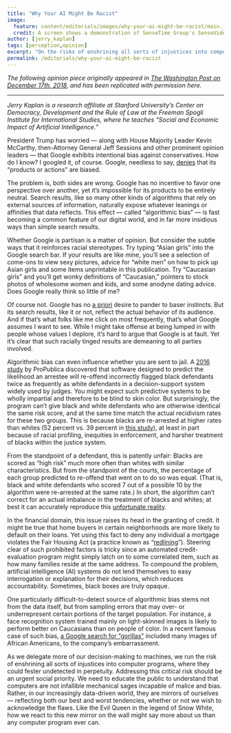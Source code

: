 ```yaml
---
title: "Why Your AI Might Be Racist"
image:
  feature: content/editorials/images/why-your-ai-might-be-racist/main.jpg
  credit: A screen shows a demonstration of SenseTime Group's SenseVideo pedestrian and vehicle recognition system at the company's showroom in Beijing in June. (Gilles Sabrie/Bloomberg)
author: [jerry_kaplan]
tags: [perception,opinion]
excerpt: "On the risks of enshrining all sorts of injustices into computer programs, where they could fester undetected in perpetuity."
permalink: /editorials/why-your-ai-might-be-racist
---
```

_The following opinion piece originally appeared in [The Washington Post on December 17th, 2018](https://www.washingtonpost.com/opinions/2018/12/17/why-your-ai-might-be-racist/), and has been replicated with permission here._

<hr>

_Jerry Kaplan is a research affiliate at Stanford University’s Center on Democracy, Development and the Rule of Law at the Freeman Spogli Institute for International Studies, where he teaches “Social and Economic Impact of Artificial Intelligence.”_

President Trump has worried — along with House Majority Leader Kevin McCarthy, then-Attorney General Jeff Sessions and other prominent opinion leaders — that Google exhibits intentional bias against conservatives. How do I know? I googled it, of course. Google, needless to say, [denies](https://www.reuters.com/article/us-usa-trump-tech/white-house-probes-google-after-trump-accuses-it-of-bias-idUSKCN1LD1I1) that its “products or actions” are biased.

The problem is, both sides are wrong. Google has no incentive to favor one perspective over another, yet it’s impossible for its products to be entirely neutral. Search results, like so many other kinds of algorithms that rely on external sources of information, naturally expose whatever leanings or affinities that data reflects. This effect — called “algorithmic bias” — is fast becoming a common feature of our digital world, and in far more insidious ways than simple search results.

Whether Google is partisan is a matter of opinion. But consider the subtle ways that it reinforces racial stereotypes. Try typing “Asian girls” into the Google search bar. If your results are like mine, you’ll see a selection of come-ons to view sexy pictures, advice for “white men” on how to pick up Asian girls and some items unprintable in this publication. Try “Caucasian girls” and you’ll get wonky definitions of “Caucasian,” pointers to stock photos of wholesome women and kids, and some anodyne dating advice. Does Google really think so little of me?

Of course not. Google has no [a priori](https://www.merriam-webster.com/dictionary/a%20priori) desire to pander to baser instincts. But its search results, like it or not, reflect the actual behavior of its audience. And if that’s what folks like me click on most frequently, that’s what Google assumes I want to see. While I might take offense at being lumped in with people whose values I deplore, it’s hard to argue that Google is at fault. Yet it’s clear that such racially tinged results are demeaning to all parties involved.

Algorithmic bias can even influence whether you are sent to jail. A [2016 study](https://www.propublica.org/article/machine-bias-risk-assessments-in-criminal-sentencing) by ProPublica discovered that software designed to predict the likelihood an arrestee will re-offend incorrectly flagged black defendants twice as frequently as white defendants in a decision-support system widely used by judges. You might expect such predictive systems to be wholly impartial and therefore to be blind to skin color. But surprisingly, the program can’t give black and white defendants who are otherwise identical the same risk score, and at the same time match the actual recidivism rates for these two groups. This is because blacks are re-arrested at higher rates than whites (52 percent vs. 39 percent in [this study](https://www.washingtonpost.com/news/monkey-cage/wp/2016/10/17/can-an-algorithm-be-racist-our-analysis-is-more-cautious-than-propublicas/?utm_term=.80f96a2571d6)), at least in part because of racial profiling, inequities in enforcement, and harsher treatment of blacks within the justice system.

From the standpoint of a defendant, this is patently unfair: Blacks are scored as “high risk” much more often than whites with similar characteristics. But from the standpoint of the courts, the percentage of each group predicted to re-offend that went on to do so was equal. (That is, black and white defendants who scored 7 out of a possible 10 by the algorithm were re-arrested at the same rate.) In short, the algorithm can’t correct for an actual imbalance in the treatment of blacks and whites; at best it can accurately reproduce this [unfortunate reality](https://www.propublica.org/article/machine-bias-risk-assessments-in-criminal-sentencing).

In the financial domain, this issue raises its head in the granting of credit. It might be true that home buyers in certain neighborhoods are more likely to default on their loans. Yet using this fact to deny any individual a mortgage violates the Fair Housing Act (a practice known as “[redlining](https://www.washingtonpost.com/news/wonk/wp/2018/03/28/redlining-was-banned-50-years-ago-its-still-hurting-minorities-today/)”). Steering clear of such prohibited factors is tricky since an automated credit-evaluation program might simply latch on to some correlated item, such as how many families reside at the same address. To compound the problem, artificial intelligence (AI) systems do not lend themselves to easy interrogation or explanation for their decisions, which reduces accountability. Sometimes, black boxes are truly opaque.

One particularly difficult-to-detect source of algorithmic bias stems not from the data itself, but from sampling errors that may over- or underrepresent certain portions of the target population. For instance, a face recognition system trained mainly on light-skinned images is likely to perform better on Caucasians than on people of color. In a recent famous case of such bias, [a Google search for “gorillas”](https://www.theverge.com/2018/1/12/16882408/google-racist-gorillas-photo-recognition-algorithm-ai) included many images of African Americans, to the company’s embarrassment.

As we delegate more of our decision-making to machines, we run the risk of enshrining all sorts of injustices into computer programs, where they could fester undetected in perpetuity. Addressing this critical risk should be an urgent social priority. We need to educate the public to understand that computers are not infallible mechanical sages incapable of malice and bias. Rather, in our increasingly data-driven world, they are mirrors of ourselves — reflecting both our best and worst tendencies, whether or not we wish to acknowledge the flaws. Like the Evil Queen in the legend of Snow White, how we react to this new mirror on the wall might say more about us than any computer program ever can.


